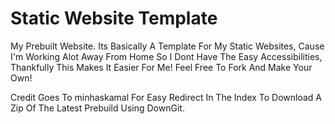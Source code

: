 # Static Website Template

My Prebuilt Website. Its Basically A Template For My Static Websites, Cause I'm Working Alot Away From Home So I Dont Have The Easy Accessibilities, Thankfully This Makes It Easier For Me! Feel Free To Fork And Make Your Own!

Credit Goes To minhaskamal For Easy Redirect In The Index To Download A Zip Of The Latest Prebuild Using DownGit.
